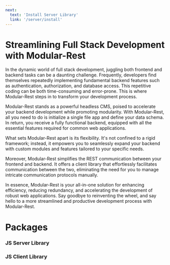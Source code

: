 ```yaml
---
next:
  text: 'Install Server Library'
  link: '/server/install'
---
```


# Streamlining Full Stack Development with Modular-Rest
In the dynamic world of full stack development, juggling both frontend and backend tasks can be a daunting challenge. Frequently, developers find themselves repeatedly implementing fundamental backend features such as authentication, authorization, and database access. This repetitive coding can be both time-consuming and error-prone. This is where Modular-Rest steps in to transform your development process.

Modular-Rest stands as a powerful headless CMS, poised to accelerate your backend development while promoting modularity. With Modular-Rest, all you need to do is initialize a single file app and define your data schema. In return, you receive a fully functional backend, equipped with all the essential features required for common web applications.

What sets Modular-Rest apart is its flexibility. It's not confined to a rigid framework; instead, it empowers you to seamlessly expand your backend with custom modules and features tailored to your specific needs.

Moreover, Modular-Rest simplifies the REST communication between your frontend and backend. It offers a client library that effortlessly facilitates communication between the two, eliminating the need for you to manage intricate communication protocols manually.

In essence, Modular-Rest is your all-in-one solution for enhancing efficiency, reducing redundancy, and accelerating the development of robust web applications. Say goodbye to reinventing the wheel, and say hello to a more streamlined and productive development process with Modular-Rest.


# Packages

### JS Server Library
### JS Client Library